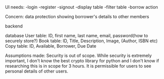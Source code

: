 UI needs:
-login
-register
-signout
-display table
-filter table
-borrow action

Concern: data protection showing borrower's details to other members

backend

database
User table: ID, first name, last name, email, password(how to securely store?)
Book table: ID, Title, Description, Image, (Author, ISBN etc)
Copy table: ID, Available, Borrower, Due Date

Assumptions made:
Security is out of scope. While security is extremely important, I don't know the best crypto library for python and I don't know if researching this is in scope for 3 hours.
It is permissible for users to see personal details of other users.



